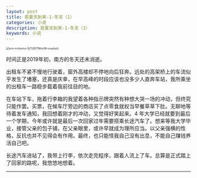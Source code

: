 ```yaml
---
layout: post
title: 若夏天到来-1-冬天（1）
categories: 小说
description: 若夏天到来-1-冬天（1）
keywords: 小说
---
```


<img src="https://i.loli.net/2021/02/01/s8OopaPNq41zZwu.jpg" alt="erin-mckenna-QjTUB3TMmLM-unsplash" style="zoom:50%;" />

时间正是2019年初，南方的冬天还未消逝。

出租车不紧不慢地行驶着，窗外高楼却不停地向后狂奔。远处的高架桥上的车流似乎发生了堵塞，还真是庆幸，在早高峰的时段应该也没多少人直奔车站，我所乘坐的出租车一路稳步载着我前往目的地。

在车站下车，拖着行李箱的我望着各种指示牌突然有种想大哭一场的冲动，但终究只能作罢。买票，在候车厅旁边的商店买了点零食就权当早餐草草下肚。无聊地等待着发车通知，我回想着刚才的冲动，又觉得好笑起来。4 年大学已经就要到最后一个学期，今年或许就是最后一次回家过年需要搭乘长途汽车了。想来等我大学毕业，接管父亲的包子铺，在父亲眼里，或许早就成为理所应当。以父亲强横的性格，反抗也并不见得会有作用。最终，也只能怪我自己没有出息，不能自己赚钱养活自己吧。

长途汽车进站了，我带上行李，依次走完程序，跟着人流上了车。总算是正式踏上了回家的路呢，我悠悠地想着。

____







